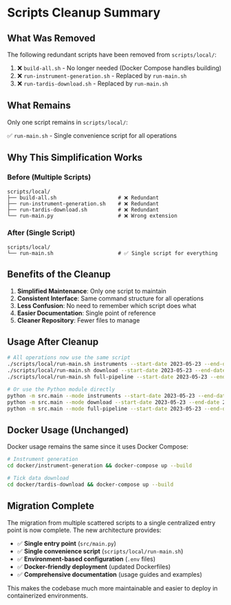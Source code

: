 # Scripts Cleanup Summary

## What Was Removed

The following redundant scripts have been removed from `scripts/local/`:

1. ❌ `build-all.sh` - No longer needed (Docker Compose handles building)
2. ❌ `run-instrument-generation.sh` - Replaced by `run-main.sh`
3. ❌ `run-tardis-download.sh` - Replaced by `run-main.sh`

## What Remains

Only one script remains in `scripts/local/`:

✅ `run-main.sh` - Single convenience script for all operations

## Why This Simplification Works

### Before (Multiple Scripts)
```
scripts/local/
├── build-all.sh                    # ❌ Redundant
├── run-instrument-generation.sh    # ❌ Redundant  
├── run-tardis-download.sh          # ❌ Redundant
└── run-main.py                     # ❌ Wrong extension
```

### After (Single Script)
```
scripts/local/
└── run-main.sh                     # ✅ Single script for everything
```

## Benefits of the Cleanup

1. **Simplified Maintenance**: Only one script to maintain
2. **Consistent Interface**: Same command structure for all operations
3. **Less Confusion**: No need to remember which script does what
4. **Easier Documentation**: Single point of reference
5. **Cleaner Repository**: Fewer files to manage

## Usage After Cleanup

```bash
# All operations now use the same script
./scripts/local/run-main.sh instruments --start-date 2023-05-23 --end-date 2023-05-25
./scripts/local/run-main.sh download --start-date 2023-05-23 --end-date 2023-05-25
./scripts/local/run-main.sh full-pipeline --start-date 2023-05-23 --end-date 2023-05-25

# Or use the Python module directly
python -m src.main --mode instruments --start-date 2023-05-23 --end-date 2023-05-25
python -m src.main --mode download --start-date 2023-05-23 --end-date 2023-05-25
python -m src.main --mode full-pipeline --start-date 2023-05-23 --end-date 2023-05-25
```

## Docker Usage (Unchanged)

Docker usage remains the same since it uses Docker Compose:

```bash
# Instrument generation
cd docker/instrument-generation && docker-compose up --build

# Tick data download  
cd docker/tardis-download && docker-compose up --build
```

## Migration Complete

The migration from multiple scattered scripts to a single centralized entry point is now complete. The new architecture provides:

- ✅ **Single entry point** (`src/main.py`)
- ✅ **Single convenience script** (`scripts/local/run-main.sh`)
- ✅ **Environment-based configuration** (`.env` files)
- ✅ **Docker-friendly deployment** (updated Dockerfiles)
- ✅ **Comprehensive documentation** (usage guides and examples)

This makes the codebase much more maintainable and easier to deploy in containerized environments.
